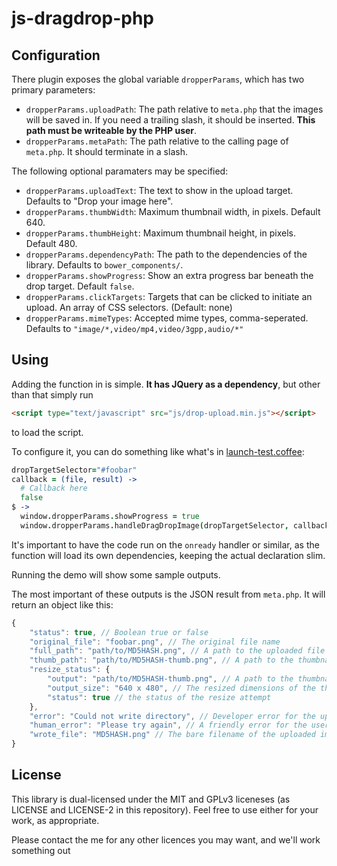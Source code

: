 # js-dragdrop-php

## Configuration

There plugin exposes the global variable `dropperParams`, which has two primary parameters:

- `dropperParams.uploadPath`: The path relative to `meta.php` that the images will be saved in. If you need a trailing slash, it should be inserted. **This path must be writeable by the PHP user**.
- `dropperParams.metaPath`: The path relative to the calling page of `meta.php`. It should terminate in a slash.

The following optional paramaters may be specified:

- `dropperParams.uploadText`: The text to show in the upload target. Defaults to "Drop your image here".
- `dropperParams.thumbWidth`: Maximum thumbnail width, in pixels. Default 640.
- `dropperParams.thumbHeight`: Maximum thumbnail height, in pixels. Default 480.
- `dropperParams.dependencyPath`: The path to the dependencies of the library. Defaults to `bower_components/`.
- `dropperParams.showProgress`: Show an extra progress bar beneath the drop target. Default `false`.
- `dropperParams.clickTargets`: Targets that can be clicked to initiate an upload. An array of CSS selectors. (Default: none)
- `dropperParams.mimeTypes`: Accepted mime types, comma-seperated. Defaults to `"image/*,video/mp4,video/3gpp,audio/*"`


## Using

Adding the function in is simple. **It has JQuery as a dependency**, but other than that simply run

```html
<script type="text/javascript" src="js/drop-upload.min.js"></script>
```

to load the script.

To configure it, you can do something like what's in [launch-test.coffee](launch-test.coffee):

```coffee
dropTargetSelector="#foobar"
callback = (file, result) ->
  # Callback here
  false
$ ->
  window.dropperParams.showProgress = true
  window.dropperParams.handleDragDropImage(dropTargetSelector, callback)
```

It's important to have the code run on the `onready` handler or similar, as the function will load its own dependencies, keeping the actual declaration slim.

Running the demo will show some sample outputs.

The most important of these outputs is the JSON result from `meta.php`. It will return an object like this:

```javascript
{
    "status": true, // Boolean true or false
    "original_file": "foobar.png", // The original file name
    "full_path": "path/to/MD5HASH.png", // A path to the uploaded file
    "thumb_path": "path/to/MD5HASH-thumb.png", // A path to the thumbnail of the uploaded file
    "resize_status": {
        "output": "path/to/MD5HASH-thumb.png", // A path to the thumbnail of the uploaded file. Same as thumb_path
        "output_size": "640 x 480", // The resized dimensions of the thumbnail
        "status": true // the status of the resize attempt
    },
    "error": "Could not write directory", // Developer error for the upload
    "human_error": "Please try again", // A friendly error for the user
    "wrote_file": "MD5HASH.png" // The bare filename of the uploaded image
}
```

## License

This library is dual-licensed under the MIT and GPLv3 liceneses (as LICENSE and LICENSE-2 in this repository). Feel free to use either for your work, as appropriate.

Please contact the me for any other licences you may want, and we'll work something out
